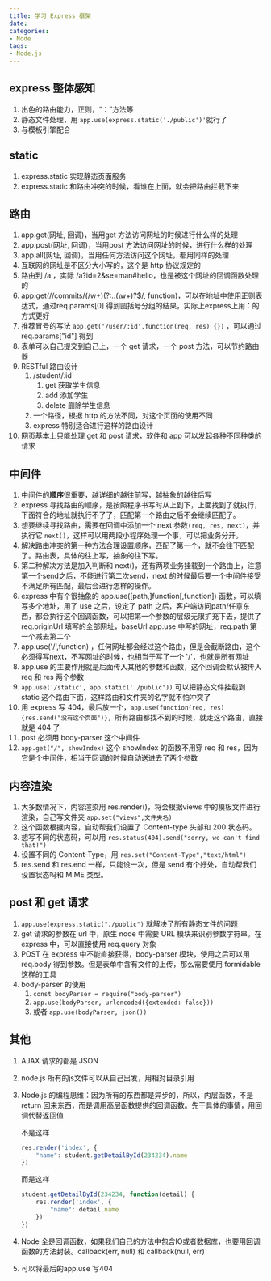 ```yaml
---
title: 学习 Express 框架
date: 
categories:
- Node
tags:
- Node.js
---
```


## express 整体感知

1. 出色的路由能力，正则，“：”方法等
2. 静态文件处理，用 `app.use(express.static('./public')'`就行了
3. 与模板引擎配合

## static

1. express.static 实现静态页面服务
2. express.static 和路由冲突的时候，看谁在上面，就会把路由拦截下来

## 路由

1. app.get(网址, 回调)，当用get 方法访问网址的时候进行什么样的处理
2. app.post(网址, 回调)，当用post 方法访问网址的时候，进行什么样的处理
3. app.all(网址, 回调)，当用任何方法访问这个网址，都用同样的处理
4. 互联网的网址是不区分大小写的，这个是 http 协议规定的
5. 路由到 /a ，实际 /a?id=2&se=man#hello，也是被这个网址的回调函数处理的
6. app.get(/\/commits\/(/w+)(?:\.\.(\w+)?$/, function)，可以在地址中使用正则表达式，通过req.params[0] 得到圆括号分组的结果，实际上express上用：的方式更好
7. 推荐冒号的写法 `app.get('/user/:id',function(req, res) {})` ，可以通过req.params["id"] 得到
8. 表单可以自己提交到自己上，一个 get 请求，一个 post 方法，可以节约路由器
9. RESTful 路由设计
   1. /student/:id
      1. get 获取学生信息
      2. add 添加学生
      3. delete 删除学生信息
   2. 一个路径，根据 http 的方法不同，对这个页面的使用不同
   3. express 特别适合进行这样的路由设计
10. 网页基本上只能处理 get 和 post 请求，软件和 app 可以发起各种不同种类的请求

## 中间件

1. 中间件的**顺序**很重要，越详细的越往前写，越抽象的越往后写
2. express 寻找路由的顺序，是按照程序书写时从上到下，上面找到了就执行，下面符合的地址就执行不了了，匹配第一个路由之后不会继续匹配了。
3. 想要继续寻找路由，需要在回调中添加一个 next 参数`(req, res, next)`，并执行它 `next()`，这样可以用两段小程序处理一个事，可以把业务分开。
4. 解决路由冲突的第一种方法合理设置顺序，匹配了第一个，就不会往下匹配了。路由表，具体的往上写，抽象的往下写。
5. 第二种解决方法是加入判断和 next()，还有两项业务挂载到一个路由上，注意第一个send之后，不能进行第二次send，next 的时候最后要一个中间件接受不满足所有匹配，最后会进行怎样的操作。
6. express 中有个很抽象的 app.use([path,]function[,function]) 函数，可以填写多个地址，用了 use 之后，设定了 path 之后，客户端访问path/任意东西，都会执行这个回调函数，可以把第一个参数的层级无限扩充下去，提供了req.originUrl 填写的全部网址，baseUrl app.use 中写的网址，req.path 第一个减去第二个
7. app.use('/',function) ，任何网址都会经过这个路由，但是会截断路由，这个必须得写next，不写网址的时候，也相当于写了一个 '/'，也就是所有网址
8. app.use 的主要作用就是后面传入其他的参数和函数，这个回调会默认被传入 req 和 res 两个参数
9. `app.use('/static', app.static('./public'))` 可以把静态文件挂载到 static 这个路由下面，这样路由和文件夹的名字就不怕冲突了
10. 用 express 写 404，最后放一个，`app.use(function(req, res) {res.send("没有这个页面")}`，所有路由都找不到的时候，就走这个路由，直接就是 404 了
11. post 必须用 body-parser 这个中间件
12. `app.get("/", showIndex)` 这个 showIndex 的函数不用穿 req 和 res，因为它是个中间件，相当于回调的时候自动送进去了两个参数

## 内容渲染

1. 大多数情况下，内容渲染用 res.render()，将会根据views 中的模板文件进行渲染，自己写文件夹 `app.set("views",文件夹名)`
2. 这个函数根据内容，自动帮我们设置了 Content-type 头部和 200 状态码。
3. 想写不同的状态码，可以用 `res.status(404).send("sorry, we can't find that!")`
4. 设置不同的 Content-Type，用 `res.set("Content-Type","text/html")`
5. res.send 和 res.end 一样，只能设一次，但是 send 有个好处，自动帮我们设置状态吗和 MIME 类型。

## post 和 get 请求

1. `app.use(express.static("./public")` 就解决了所有静态文件的问题
2. get 请求的参数在 url 中，原生 node 中需要 URL 模块来识别参数字符串。在 express 中，可以直接使用 req.query 对象
3. POST 在 express 中不能直接获得，body-parser 模块，使用之后可以用 req.body 得到参数。但是表单中含有文件的上传，那么需要使用 formidable 这样的工具
4. body-parser 的使用
   1. `const bodyParser = require("body-parser")`
   2. `app.use(bodyParser, urlencoded({extended: false}))`
   3. 或者 `app.use(bodyParser, json())`



## 其他

1. AJAX 请求的都是 JSON

2. node.js 所有的js文件可以从自己出发，用相对目录引用

3. Node.js 的编程思维：因为所有的东西都是异步的，所以，内层函数，不是return 回来东西，而是调用高层函数提供的回调函数。先干具体的事情，用回调代替返回值

   不是这样

   ```javascript
   res.render('index', {
       "name": student.getDetailById(234234).name
   })
   ```

   而是这样

   ```javascript
   student.getDetailById(234234, function(detail) {
       res.render('index', {
           "name": detail.name
       })
   })
   ```

4. Node 全是回调函数，如果我们自己的方法中包含IO或者数据库，也要用回调函数的方法封装。callback(err, null) 和 callback(null, err)

5. 可以将最后的app.use 写404